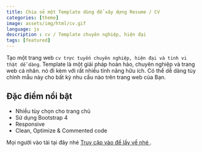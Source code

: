 ```yaml
---
title: Chia sẻ một Template dùng để xây dựng Resume / CV 
categories: [theme]
image: assets/img/html/cv.gif
language: js
description : cv / Template chuyên nghiệp, hiện đại
tags: [featured]
---
```

Tạo một trang web `cv trực tuyến chuyên nghiệp, hiện đại và tinh vi thật dễ dàng`. Template là một giải pháp hoàn hảo, chuyên nghiệp và trang web cá nhân. nó đi kèm với rất nhiều tính năng hữu ích. Có thể dễ dàng tùy chỉnh mẫu này cho bất kỳ nhu cầu nào trên trang web của Bạn.

## Đặc điểm nổi bật 
 - Nhiều tùy chọn cho trang chủ
 - Sử dụng Bootstrap 4
 - Responsive 
 - Clean, Optimize & Commented code

Mọi người vào tải tại đây nhé [Truy cập vào để lấy về nhé ](https://drive.google.com/drive/folders/1VredG3730grHo9eUQazmD_F200kuHnPT?usp=sharing).


